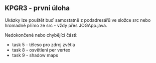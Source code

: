 ## KPGR3 - první úloha

Ukázky lze pouštět buď samostatně z podadresářů ve složce src nebo hromadně přímo ze src - vždy přes JOGApp.java.

Nedokončené nebo chybějící části:
- task 5 - těleso pro zdroj zvětla
- task 8 - osvětlení per vertex
- task 9 - shadow maps